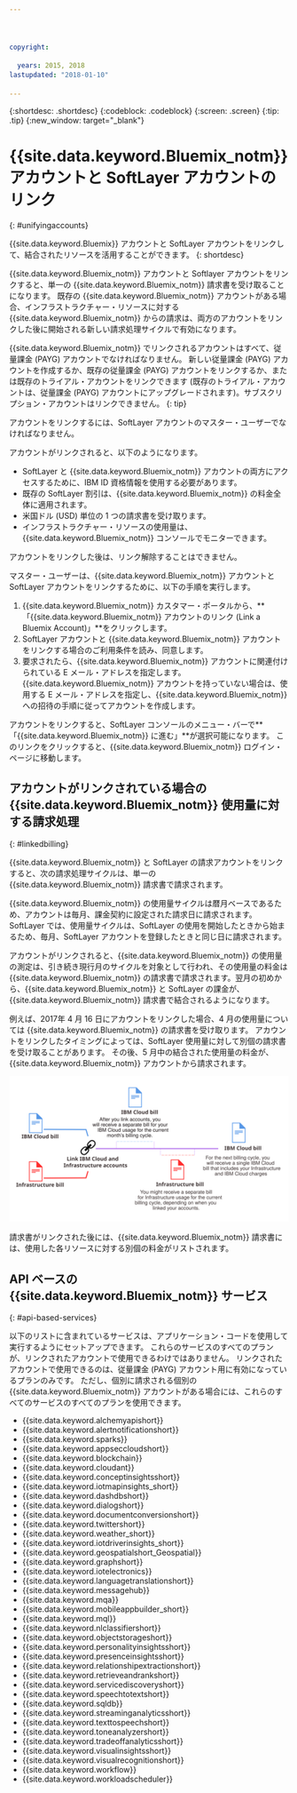 ```yaml
---



copyright:

  years: 2015, 2018
lastupdated: "2018-01-10"

---
```


{:shortdesc: .shortdesc}
{:codeblock: .codeblock}
{:screen: .screen}
{:tip: .tip}
{:new_window: target="_blank"}

# {{site.data.keyword.Bluemix_notm}} アカウントと SoftLayer アカウントのリンク
{: #unifyingaccounts}

{{site.data.keyword.Bluemix}} アカウントと SoftLayer アカウントをリンクして、結合されたリソースを活用することができます。
{: shortdesc}

{{site.data.keyword.Bluemix_notm}} アカウントと Softlayer アカウントをリンクすると、単一の {{site.data.keyword.Bluemix_notm}} 請求書を受け取ることになります。 既存の {{site.data.keyword.Bluemix_notm}} アカウントがある場合、インフラストラクチャー・リソースに対する {{site.data.keyword.Bluemix_notm}} からの請求は、両方のアカウントをリンクした後に開始される新しい請求処理サイクルで有効になります。

{{site.data.keyword.Bluemix_notm}} でリンクされるアカウントはすべて、従量課金 (PAYG) アカウントでなければなりません。 新しい従量課金 (PAYG) アカウントを作成するか、既存の従量課金 (PAYG) アカウントをリンクするか、または既存のトライアル・アカウントをリンクできます (既存のトライアル・アカウントは、従量課金 (PAYG) アカウントにアップグレードされます)。サブスクリプション・アカウントはリンクできません。
{: tip}

アカウントをリンクするには、SoftLayer アカウントのマスター・ユーザーでなければなりません。

アカウントがリンクされると、以下のようになります。

* SoftLayer と {{site.data.keyword.Bluemix_notm}} アカウントの両方にアクセスするために、IBM ID 資格情報を使用する必要があります。
* 既存の SoftLayer 割引は、{{site.data.keyword.Bluemix_notm}} の料金全体に適用されます。
* 米国ドル (USD) 単位の 1 つの請求書を受け取ります。
* インフラストラクチャー・リソースの使用量は、{{site.data.keyword.Bluemix_notm}} コンソールでモニターできます。

アカウントをリンクした後は、リンク解除することはできません。  

マスター・ユーザーは、{{site.data.keyword.Bluemix_notm}} アカウントと SoftLayer アカウントをリンクするために、以下の手順を実行します。

 1. {{site.data.keyword.Bluemix_notm}} カスタマー・ポータルから、**「{{site.data.keyword.Bluemix_notm}} アカウントのリンク (Link a Bluemix Account)」**をクリックします。
 2. SoftLayer アカウントと {{site.data.keyword.Bluemix_notm}} アカウントをリンクする場合のご利用条件を読み、同意します。
 3. 要求されたら、{{site.data.keyword.Bluemix_notm}} アカウントに関連付けられている E メール・アドレスを指定します。 {{site.data.keyword.Bluemix_notm}} アカウントを持っていない場合は、使用する E メール・アドレスを指定し、{{site.data.keyword.Bluemix_notm}} への招待の手順に従ってアカウントを作成します。

アカウントをリンクすると、SoftLayer コンソールのメニュー・バーで**「{{site.data.keyword.Bluemix_notm}} に進む」**が選択可能になります。 このリンクをクリックすると、{{site.data.keyword.Bluemix_notm}} ログイン・ページに移動します。

## アカウントがリンクされている場合の {{site.data.keyword.Bluemix_notm}} 使用量に対する請求処理
{: #linkedbilling}

{{site.data.keyword.Bluemix_notm}} と SoftLayer の請求アカウントをリンクすると、次の請求処理サイクルは、単一の {{site.data.keyword.Bluemix_notm}} 請求書で請求されます。


{{site.data.keyword.Bluemix_notm}} の使用量サイクルは暦月ベースであるため、アカウントは毎月、課金契約に設定された請求日に請求されます。 SoftLayer では、使用量サイクルは、SoftLayer の使用を開始したときから始まるため、毎月、SoftLayer アカウントを登録したときと同じ日に請求されます。 

アカウントがリンクされると、{{site.data.keyword.Bluemix_notm}} の使用量の測定は、引き続き現行月のサイクルを対象として行われ、その使用量の料金は {{site.data.keyword.Bluemix_notm}} の請求書で請求されます。翌月の初めから、{{site.data.keyword.Bluemix_notm}} と SoftLayer の課金が、{{site.data.keyword.Bluemix_notm}} 請求書で結合されるようになります。

例えば、2017年 4 月 16 日にアカウントをリンクした場合、4 月の使用量については {{site.data.keyword.Bluemix_notm}} の請求書を受け取ります。 アカウントをリンクしたタイミングによっては、SoftLayer 使用量に対して別個の請求書を受け取ることがあります。 その後、5 月中の結合された使用量の料金が、{{site.data.keyword.Bluemix_notm}} アカウントから請求されます。

![IBM Cloud アカウントと SoftLayer アカウントのリンクの要約](images/IBMCloudSoftLayerBill.svg)

請求書がリンクされた後には、{{site.data.keyword.Bluemix_notm}} 請求書には、使用した各リソースに対する別個の料金がリストされます。

## API ベースの {{site.data.keyword.Bluemix_notm}} サービス
{: #api-based-services}

以下のリストに含まれているサービスは、アプリケーション・コードを使用して実行するようにセットアップできます。
これらのサービスのすべてのプランが、リンクされたアカウントで使用できるわけではありません。 リンクされたアカウントで使用できるのは、従量課金 (PAYG) アカウント用に有効になっているプランのみです。 ただし、個別に請求される個別の {{site.data.keyword.Bluemix_notm}} アカウントがある場合には、これらのすべてのサービスのすべてのプランを使用できます。

* {{site.data.keyword.alchemyapishort}}
* {{site.data.keyword.alertnotificationshort}}
* {{site.data.keyword.sparks}}
* {{site.data.keyword.appseccloudshort}}
* {{site.data.keyword.blockchain}}
* {{site.data.keyword.cloudant}}
* {{site.data.keyword.conceptinsightsshort}}
* {{site.data.keyword.iotmapinsights_short}}
* {{site.data.keyword.dashdbshort}}
* {{site.data.keyword.dialogshort}}
* {{site.data.keyword.documentconversionshort}}
* {{site.data.keyword.twittershort}}
* {{site.data.keyword.weather_short}}
* {{site.data.keyword.iotdriverinsights_short}}
* {{site.data.keyword.geospatialshort_Geospatial}}
* {{site.data.keyword.graphshort}}
* {{site.data.keyword.iotelectronics}}
* {{site.data.keyword.languagetranslationshort}}
* {{site.data.keyword.messagehub}}
* {{site.data.keyword.mqa}}
* {{site.data.keyword.mobileappbuilder_short}}
* {{site.data.keyword.mql}}
* {{site.data.keyword.nlclassifiershort}}
* {{site.data.keyword.objectstorageshort}}
* {{site.data.keyword.personalityinsightsshort}}
* {{site.data.keyword.presenceinsightsshort}}
* {{site.data.keyword.relationshipextractionshort}}
* {{site.data.keyword.retrieveandrankshort}}
* {{site.data.keyword.servicediscoveryshort}}
* {{site.data.keyword.speechtotextshort}}
* {{site.data.keyword.sqldb}}
* {{site.data.keyword.streaminganalyticsshort}}
* {{site.data.keyword.texttospeechshort}}
* {{site.data.keyword.toneanalyzershort}}
* {{site.data.keyword.tradeoffanalyticsshort}}
* {{site.data.keyword.visualinsightsshort}}
* {{site.data.keyword.visualrecognitionshort}}
* {{site.data.keyword.workflow}}
* {{site.data.keyword.workloadscheduler}}


